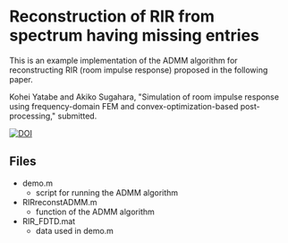 # Reconstruction of RIR from spectrum having missing entries
This is an example implementation of the ADMM algorithm for reconstructing RIR (room impulse response) proposed in the following paper.

Kohei Yatabe and Akiko Sugahara, "Simulation of room impulse response using frequency-domain FEM and convex-optimization-based post-processing," submitted.

[![DOI](https://zenodo.org/badge/439284824.svg)](https://zenodo.org/badge/latestdoi/439284824)

## Files
 - demo.m
	 - script for running the ADMM algorithm
 - RIRreconstADMM.m
	 - function of the ADMM algorithm
 - RIR_FDTD.mat
	 - data used in demo.m
